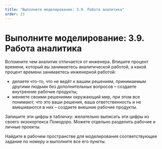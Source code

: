 ```yaml
---
title: "Выполните моделирование: 3.9. Работа аналитика"
order: 23
---
```


# Выполните моделирование: 3.9. Работа аналитика



Вспомните чем аналитик отличается от инженера. Впишите процент времени, который вы занимаетесь аналитической работой, а какой процент времени занимаетесь инженерной работой:

* делаете что-то, что не ведёт к вашим решениям, принимаемым другими людьми без дополнительных вопросов – создаете внутренние рабочие продукты;
* меняете своими решениями окружающий мир, при этом все понимают, что это ваши решения, ваша ответственность и не вмешиваются в них – создаете внешние рабочие продукты.

Запишите эти цифры в табличку: желательно выписать эти цифры из своего экзокортекса Помодоро. Можете отдельно разделить рабочие и личные проекты.

Найдите в рабочем пространстве для моделирования соответствующее задание по номеру и выполните все его пункты.

